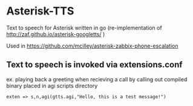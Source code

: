 # Asterisk-TTS
Text to speech for Asterisk written in go (re-implementation of http://zaf.github.io/asterisk-googletts/ )

Used in https://github.com/mcilley/asterisk-zabbix-phone-escalation

## Text to speech is invoked via extensions.conf
ex. playing back a greeting when recieving a call by calling out compiled binary placed in agi scripts directory

```
exten => s,n,agi(gtts.agi,"Hello, this is a test message!")

```
